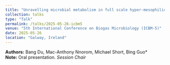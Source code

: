 ```yaml
---
title: "Unravelling microbial metabolism in full scale hyper-mesophilic anaerobic digestion by genome-scale metabolic modelling (GSMM)"
collection: talks
type: "Talk"
permalink: /talks/2025-05-26-icbm5
venue: "5th International Conference on Biogas Microbiology (ICBM-5)"
date: 2025-05-26
location: "Galway, Ireland"
---
```


**Authors:** Bang Du, Mac-Anthony Nnorom, Michael Short, Bing Guo*  
**Note:** Oral presentation. *Session Chair*
